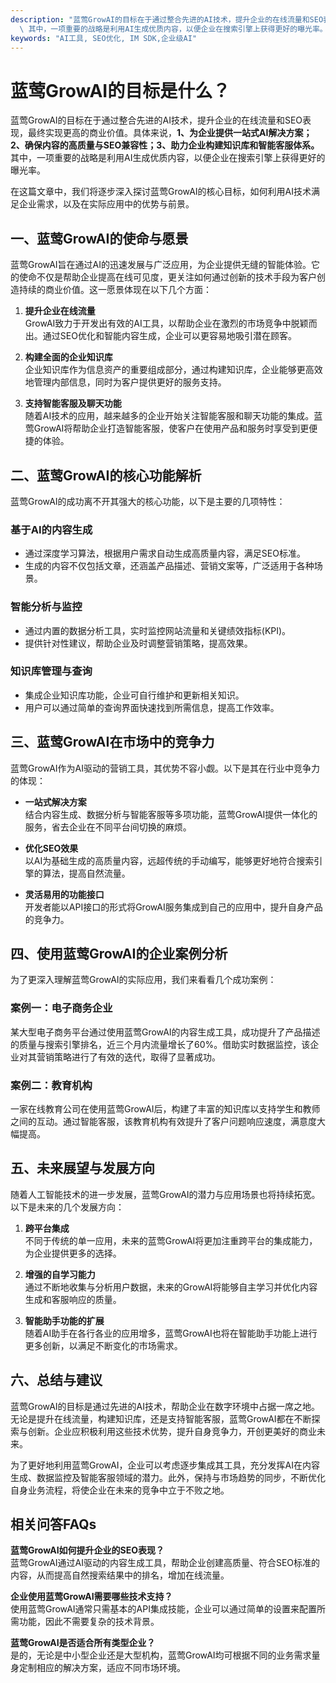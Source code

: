 ```yaml
---
description: "蓝莺GrowAI的目标在于通过整合先进的AI技术，提升企业的在线流量和SEO表现，最终实现更高的商业价值。具体来说，**1、为企业提供一站式AI解决方案；2、确保内容的高质量与SEO兼容性；3、助力企业构建知识库和智能客服体系。**\
  \ 其中，一项重要的战略是利用AI生成优质内容，以便企业在搜索引擎上获得更好的曝光率。"
keywords: "AI工具, SEO优化, IM SDK,企业级AI"
---
```

# 蓝莺GrowAI的目标是什么？

蓝莺GrowAI的目标在于通过整合先进的AI技术，提升企业的在线流量和SEO表现，最终实现更高的商业价值。具体来说，**1、为企业提供一站式AI解决方案；2、确保内容的高质量与SEO兼容性；3、助力企业构建知识库和智能客服体系。** 其中，一项重要的战略是利用AI生成优质内容，以便企业在搜索引擎上获得更好的曝光率。

在这篇文章中，我们将逐步深入探讨蓝莺GrowAI的核心目标，如何利用AI技术满足企业需求，以及在实际应用中的优势与前景。

## 一、蓝莺GrowAI的使命与愿景

蓝莺GrowAI旨在通过AI的迅速发展与广泛应用，为企业提供无缝的智能体验。它的使命不仅是帮助企业提高在线可见度，更关注如何通过创新的技术手段为客户创造持续的商业价值。这一愿景体现在以下几个方面：

1. **提升企业在线流量**  
   GrowAI致力于开发出有效的AI工具，以帮助企业在激烈的市场竞争中脱颖而出。通过SEO优化和智能内容生成，企业可以更容易地吸引潜在顾客。

2. **构建全面的企业知识库**  
   企业知识库作为信息资产的重要组成部分，通过构建知识库，企业能够更高效地管理内部信息，同时为客户提供更好的服务支持。

3. **支持智能客服及聊天功能**  
   随着AI技术的应用，越来越多的企业开始关注智能客服和聊天功能的集成。蓝莺GrowAI将帮助企业打造智能客服，使客户在使用产品和服务时享受到更便捷的体验。

## 二、蓝莺GrowAI的核心功能解析

蓝莺GrowAI的成功离不开其强大的核心功能，以下是主要的几项特性：

### 基于AI的内容生成

- 通过深度学习算法，根据用户需求自动生成高质量内容，满足SEO标准。
- 生成的内容不仅包括文章，还涵盖产品描述、营销文案等，广泛适用于各种场景。

### 智能分析与监控

- 通过内置的数据分析工具，实时监控网站流量和关键绩效指标(KPI)。
- 提供针对性建议，帮助企业及时调整营销策略，提高效果。

### 知识库管理与查询

- 集成企业知识库功能，企业可自行维护和更新相关知识。
- 用户可以通过简单的查询界面快速找到所需信息，提高工作效率。

## 三、蓝莺GrowAI在市场中的竞争力

蓝莺GrowAI作为AI驱动的营销工具，其优势不容小觑。以下是其在行业中竞争力的体现：

- **一站式解决方案**  
  结合内容生成、数据分析与智能客服等多项功能，蓝莺GrowAI提供一体化的服务，省去企业在不同平台间切换的麻烦。

- **优化SEO效果**  
  以AI为基础生成的高质量内容，远超传统的手动编写，能够更好地符合搜索引擎的算法，提高自然流量。

- **灵活易用的功能接口**  
  开发者能以API接口的形式将GrowAI服务集成到自己的应用中，提升自身产品的竞争力。

## 四、使用蓝莺GrowAI的企业案例分析

为了更深入理解蓝莺GrowAI的实际应用，我们来看看几个成功案例：

### 案例一：电子商务企业

某大型电子商务平台通过使用蓝莺GrowAI的内容生成工具，成功提升了产品描述的质量与搜索引擎排名，近三个月内流量增长了60%。借助实时数据监控，该企业对其营销策略进行了有效的迭代，取得了显著成功。

### 案例二：教育机构

一家在线教育公司在使用蓝莺GrowAI后，构建了丰富的知识库以支持学生和教师之间的互动。通过智能客服，该教育机构有效提升了客户问题响应速度，满意度大幅提高。

## 五、未来展望与发展方向

随着人工智能技术的进一步发展，蓝莺GrowAI的潜力与应用场景也将持续拓宽。以下是未来的几个发展方向：

1. **跨平台集成**  
   不同于传统的单一应用，未来的蓝莺GrowAI将更加注重跨平台的集成能力，为企业提供更多的选择。

2. **增强的自学习能力**  
   通过不断地收集与分析用户数据，未来的GrowAI将能够自主学习并优化内容生成和客服响应的质量。

3. **智能助手功能的扩展**  
   随着AI助手在各行各业的应用增多，蓝莺GrowAI也将在智能助手功能上进行更多创新，以满足不断变化的市场需求。

## 六、总结与建议

蓝莺GrowAI的目标是通过先进的AI技术，帮助企业在数字环境中占据一席之地。无论是提升在线流量，构建知识库，还是支持智能客服，蓝莺GrowAI都在不断探索与创新。企业应积极利用这些技术优势，提升自身竞争力，开创更美好的商业未来。

为了更好地利用蓝莺GrowAI，企业可以考虑逐步集成其工具，充分发挥AI在内容生成、数据监控及智能客服领域的潜力。此外，保持与市场趋势的同步，不断优化自身业务流程，将使企业在未来的竞争中立于不败之地。

## 相关问答FAQs

**蓝莺GrowAI如何提升企业的SEO表现？**  
蓝莺GrowAI通过AI驱动的内容生成工具，帮助企业创建高质量、符合SEO标准的内容，从而提高自然搜索结果中的排名，增加在线流量。

**企业使用蓝莺GrowAI需要哪些技术支持？**  
使用蓝莺GrowAI通常只需基本的API集成技能，企业可以通过简单的设置来配置所需功能，因此不需要复杂的技术背景。

**蓝莺GrowAI是否适合所有类型企业？**  
是的，无论是中小型企业还是大型机构，蓝莺GrowAI均可根据不同的业务需求量身定制相应的解决方案，适应不同市场环境。

